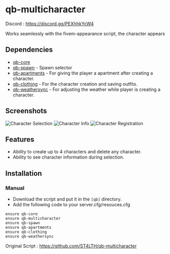 # qb-multicharacter

Discord : https://discord.gg/PEXhhkYcW4


Works seamlessly with the fivem-appearance script, the character appears

## Dependencies
- [qb-core](https://github.com/qbcore-framework/qb-core)
- [qb-spawn](https://github.com/qbcore-framework/qb-spawn) - Spawn selector
- [qb-apartments](https://github.com/qbcore-framework/qb-apartments) - For giving the player a apartment after creating a character.
- [qb-clothing](https://github.com/qbcore-framework/qb-clothing) - For the character creation and saving outfits. 
- [qb-weathersync](https://github.com/qbcore-framework/qb-weathersync) - For adjusting the weather while player is creating a character.


## Screenshots
![Character Selection](https://cdn.discordapp.com/attachments/849724234052665388/1112346206765588530/image.png)
![Character Info](https://cdn.discordapp.com/attachments/849724234052665388/1112346279129923604/image.png)
![Character Registration](https://cdn.discordapp.com/attachments/849724234052665388/1112346325351145512/image.png)

## Features
- Ability to create up to 4 characters and delete any character.
- Ability to see character information during selection.

## Installation
### Manual
- Download the script and put it in the `[qb]` directory.
- Add the following code to your server.cfg/resouces.cfg
```
ensure qb-core
ensure qb-multicharacter
ensure qb-spawn
ensure qb-apartments
ensure qb-clothing
ensure qb-weathersync
```


Original Script : https://github.com/ST4LTH/qb-multicharacter



